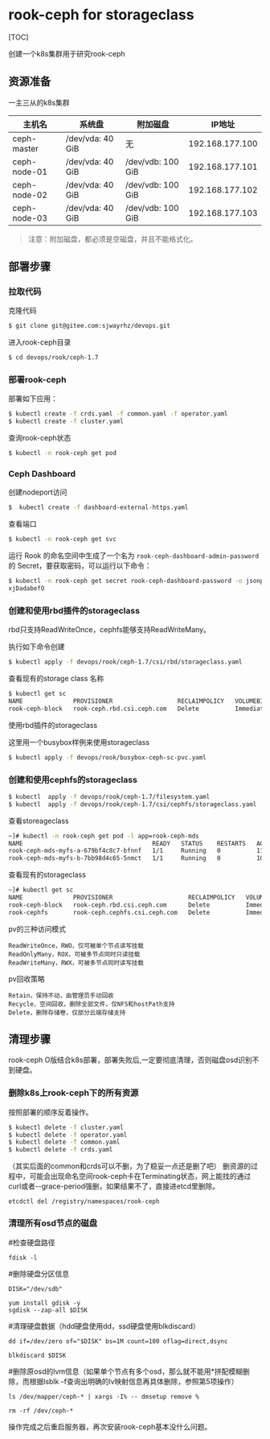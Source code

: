 # rook-ceph for storageclass

[TOC]

创建一个k8s集群用于研究rook-ceph

## 资源准备

一主三从的k8s集群

| 主机名       | 系统盘           | 附加磁盘          | IP地址          |
| ------------ | ---------------- | ----------------- | --------------- |
| ceph-master  | /dev/vda: 40 GiB | 无                | 192.168.177.100 |
| ceph-node-01 | /dev/vda: 40 GiB | /dev/vdb: 100 GiB | 192.168.177.101 |
| ceph-node-02 | /dev/vda: 40 GiB | /dev/vdb: 100 GiB | 192.168.177.102 |
| ceph-node-03 | /dev/vda: 40 GiB | /dev/vdb: 100 GiB | 192.168.177.103 |

> 注意：附加磁盘，都必须是空磁盘，并且不能格式化。

## 部署步骤

### 拉取代码

克隆代码

```bash
$ git clone git@gitee.com:sjwayrhz/devops.git
```

进入rook-ceph目录

```bash
$ cd devops/rook/ceph-1.7
```

### 部署rook-ceph

部署如下应用：

```bash
$ kubectl create -f crds.yaml -f common.yaml -f operator.yaml
$ kubectl create -f cluster.yaml
```

查询rook-ceph状态

```bash
$ kubectl -n rook-ceph get pod
```

### Ceph Dashboard

创建nodeport访问

```bash
$  kubectl create -f dashboard-external-https.yaml
```

查看端口

```bash
$ kubectl -n rook-ceph get svc 
```

运行 Rook 的命名空间中生成了一个名为 `rook-ceph-dashboard-admin-password` 的 Secret，要获取密码，可以运行以下命令：

```bash
$ kubectl -n rook-ceph get secret rook-ceph-dashboard-password -o jsonpath="{['data']['password']}" | base64 --decode && echo
xjDadabefO
```

### 创建和使用rbd插件的storageclass

rbd只支持ReadWriteOnce，cephfs能够支持ReadWriteMany。

执行如下命令创建

```bash
$ kubectl apply -f devops/rook/ceph-1.7/csi/rbd/storageclass.yaml
```

查看现有的storage class 名称

```bash
$ kubectl get sc
NAME              PROVISIONER                  RECLAIMPOLICY   VOLUMEBINDINGMODE   ALLOWVOLUMEEXPANSION   AGE
rook-ceph-block   rook-ceph.rbd.csi.ceph.com   Delete          Immediate           true                   46m
```

使用rbd插件的storageclass

这里用一个busybox样例来使用storageclass

```bash
$ kubectl apply -f devops/rook/busybox-ceph-sc-pvc.yaml
```

### 创建和使用cephfs的storageclass

```bash
$ kubectl  apply -f devops/rook/ceph-1.7/filesystem.yaml
$ kubectl  apply -f devops/rook/ceph-1.7/csi/cephfs/storageclass.yaml
```

查看storeageclass

```bash
~]# kubectl -n rook-ceph get pod -l app=rook-ceph-mds
NAME                                    READY   STATUS    RESTARTS   AGE
rook-ceph-mds-myfs-a-679bf4c8c7-bfnnf   1/1     Running   0          11s
rook-ceph-mds-myfs-b-7bb98d4c65-5nmct   1/1     Running   0          10s
```

查看现有的storageclass

```bash
~]# kubectl get sc
NAME              PROVISIONER                     RECLAIMPOLICY   VOLUMEBINDINGMODE   ALLOWVOLUMEEXPANSION   AGE
rook-ceph-block   rook-ceph.rbd.csi.ceph.com      Delete          Immediate           true                   3d1h
rook-cephfs       rook-ceph.cephfs.csi.ceph.com   Delete          Immediate           true                   34s
```

pv的三种访问模式

```
ReadWriteOnce，RWO，仅可被单个节点读写挂载
ReadOnlyMany，ROX，可被多节点同时只读挂载
ReadWriteMany，RWX，可被多节点同时读写挂载
```

pv回收策略

```
Retain，保持不动，由管理员手动回收
Recycle，空间回收，删除全部文件，仅NFS和hostPath支持
Delete，删除存储卷，仅部分云端存储支持
```



## 清理步骤

rook-ceph O版结合k8s部署，部署失败后,一定要彻底清理，否则磁盘osd识别不到硬盘。

### 删除k8s上rook-ceph下的所有资源

按照部署的顺序反着操作。

```bash
$ kubectl delete -f cluster.yaml
$ kubectl delete -f operator.yaml
$ kubectl delete -f common.yaml
$ kubectl delete -f crds.yaml
```

（其实后面的common和crds可以不删，为了稳妥一点还是删了吧）
删资源的过程中，可能会出现命名空间rook-ceph卡在Terminating状态，网上能找的通过curl或者--grace-period强删，如果结果不了，直接进etcd里删除。

```
etcdctl del /registry/namespaces/rook-ceph
```



### 清理所有osd节点的磁盘

#检查硬盘路径

```
fdisk -l
```

#删除硬盘分区信息

```
DISK="/dev/sdb"

yum install gdisk -y
sgdisk --zap-all $DISK
```

#清理硬盘数据（hdd硬盘使用dd，ssd硬盘使用blkdiscard）

```
dd if=/dev/zero of="$DISK" bs=1M count=100 oflag=direct,dsync

blkdiscard $DISK
```

#删除原osd的lvm信息（如果单个节点有多个osd，那么就不能用*拼配模糊删除，而根据lsblk -f查询出明确的lv映射信息再具体删除，参照第5项操作）

```
ls /dev/mapper/ceph-* | xargs -I% -- dmsetup remove %

rm -rf /dev/ceph-*
```

操作完成之后重启服务器，再次安装rook-ceph基本没什么问题。
